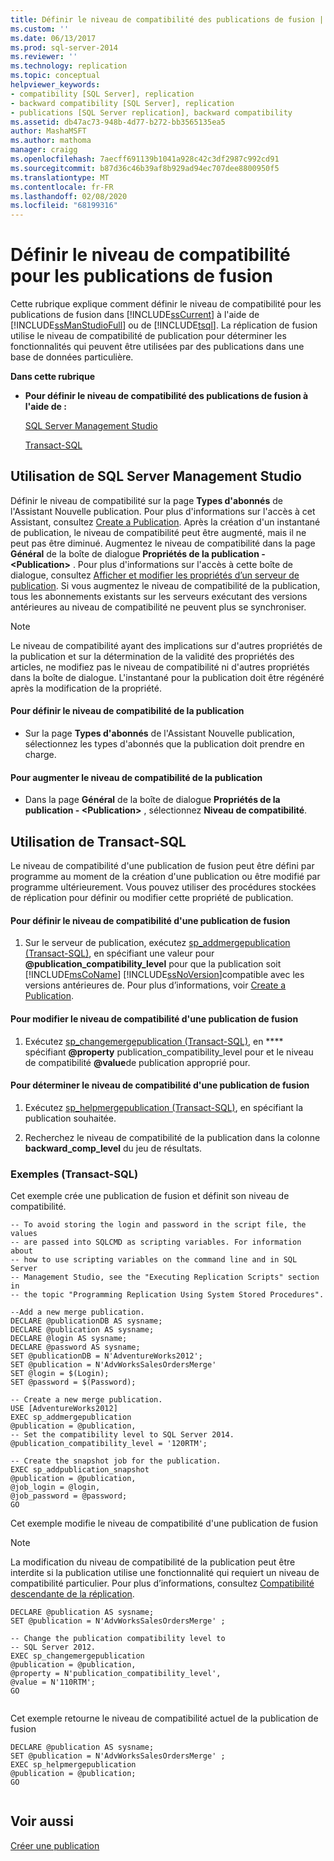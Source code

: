 ```yaml
---
title: Définir le niveau de compatibilité des publications de fusion | Microsoft Docs
ms.custom: ''
ms.date: 06/13/2017
ms.prod: sql-server-2014
ms.reviewer: ''
ms.technology: replication
ms.topic: conceptual
helpviewer_keywords:
- compatibility [SQL Server], replication
- backward compatibility [SQL Server], replication
- publications [SQL Server replication], backward compatibility
ms.assetid: db47ac73-948b-4d77-b272-bb3565135ea5
author: MashaMSFT
ms.author: mathoma
manager: craigg
ms.openlocfilehash: 7aecff691139b1041a928c42c3df2987c992cd91
ms.sourcegitcommit: b87d36c46b39af8b929ad94ec707dee8800950f5
ms.translationtype: MT
ms.contentlocale: fr-FR
ms.lasthandoff: 02/08/2020
ms.locfileid: "68199316"
---
```

# <a name="set-the-compatibility-level-for-merge-publications"></a>Définir le niveau de compatibilité pour les publications de fusion
  Cette rubrique explique comment définir le niveau de compatibilité pour les publications de fusion dans [!INCLUDE[ssCurrent](../../../includes/sscurrent-md.md)] à l'aide de [!INCLUDE[ssManStudioFull](../../../includes/ssmanstudiofull-md.md)] ou de [!INCLUDE[tsql](../../../includes/tsql-md.md)]. La réplication de fusion utilise le niveau de compatibilité de publication pour déterminer les fonctionnalités qui peuvent être utilisées par des publications dans une base de données particulière.  
  
 **Dans cette rubrique**  
  
-   **Pour définir le niveau de compatibilité des publications de fusion à l'aide de :**  
  
     [SQL Server Management Studio](#SSMSProcedure)  
  
     [Transact-SQL](#TsqlProcedure)  
  
##  <a name="SSMSProcedure"></a> Utilisation de SQL Server Management Studio  
 Définir le niveau de compatibilité sur la page **Types d'abonnés** de l'Assistant Nouvelle publication. Pour plus d'informations sur l'accès à cet Assistant, consultez [Create a Publication](create-a-publication.md). Après la création d'un instantané de publication, le niveau de compatibilité peut être augmenté, mais il ne peut pas être diminué. Augmentez le niveau de compatibilité dans la page **Général** de la boîte de dialogue **Propriétés de la publication - \<Publication>** . Pour plus d'informations sur l'accès à cette boîte de dialogue, consultez [Afficher et modifier les propriétés d’un serveur de publication](view-and-modify-publication-properties.md). Si vous augmentez le niveau de compatibilité de la publication, tous les abonnements existants sur les serveurs exécutant des versions antérieures au niveau de compatibilité ne peuvent plus se synchroniser.  
  
> [!NOTE]  
>  Le niveau de compatibilité ayant des implications sur d'autres propriétés de la publication et sur la détermination de la validité des propriétés des articles, ne modifiez pas le niveau de compatibilité ni d'autres propriétés dans la boîte de dialogue. L'instantané pour la publication doit être régénéré après la modification de la propriété.  
  
#### <a name="to-set-the-publication-compatibility-level"></a>Pour définir le niveau de compatibilité de la publication  
  
-   Sur la page **Types d'abonnés** de l'Assistant Nouvelle publication, sélectionnez les types d'abonnés que la publication doit prendre en charge.  
  
#### <a name="to-increase-the-publication-compatibility-level"></a>Pour augmenter le niveau de compatibilité de la publication  
  
-   Dans la page **Général** de la boîte de dialogue **Propriétés de la publication - \<Publication>** , sélectionnez **Niveau de compatibilité**.  
  
##  <a name="TsqlProcedure"></a> Utilisation de Transact-SQL  
 Le niveau de compatibilité d'une publication de fusion peut être défini par programme au moment de la création d'une publication ou être modifié par programme ultérieurement. Vous pouvez utiliser des procédures stockées de réplication pour définir ou modifier cette propriété de publication.  
  
#### <a name="to-set-the-publication-compatibility-level-for-a-merge-publication"></a>Pour définir le niveau de compatibilité d'une publication de fusion  
  
1.  Sur le serveur de publication, exécutez [sp_addmergepublication &#40;Transact-SQL&#41;](/sql/relational-databases/system-stored-procedures/sp-addmergepublication-transact-sql), en spécifiant une valeur pour **@publication_compatibility_level** pour que la publication soit [!INCLUDE[msCoName](../../../includes/msconame-md.md)] [!INCLUDE[ssNoVersion](../../../includes/ssnoversion-md.md)]compatible avec les versions antérieures de. Pour plus d’informations, voir [Create a Publication](create-a-publication.md).  
  
#### <a name="to-change-the-publication-compatibility-level-of-a-merge-publication"></a>Pour modifier le niveau de compatibilité d'une publication de fusion  
  
1.  Exécutez [sp_changemergepublication &#40;Transact-SQL&#41;](/sql/relational-databases/system-stored-procedures/sp-changemergepublication-transact-sql), en **** spécifiant **@property** publication_compatibility_level pour et le niveau de compatibilité **@value**de publication approprié pour.  
  
#### <a name="to-determine-the-publication-compatibility-level-of-a-merge-publication"></a>Pour déterminer le niveau de compatibilité d'une publication de fusion  
  
1.  Exécutez [sp_helpmergepublication &#40;Transact-SQL&#41;](/sql/relational-databases/system-stored-procedures/sp-helpmergepublication-transact-sql), en spécifiant la publication souhaitée.  
  
2.  Recherchez le niveau de compatibilité de la publication dans la colonne **backward_comp_level** du jeu de résultats.  
  
###  <a name="TsqlExample"></a> Exemples (Transact-SQL)  
 Cet exemple crée une publication de fusion et définit son niveau de compatibilité.  
  
```  
-- To avoid storing the login and password in the script file, the values   
-- are passed into SQLCMD as scripting variables. For information about   
-- how to use scripting variables on the command line and in SQL Server  
-- Management Studio, see the "Executing Replication Scripts" section in  
-- the topic "Programming Replication Using System Stored Procedures".  
  
--Add a new merge publication.  
DECLARE @publicationDB AS sysname;  
DECLARE @publication AS sysname;  
DECLARE @login AS sysname;  
DECLARE @password AS sysname;  
SET @publicationDB = N'AdventureWorks2012';   
SET @publication = N'AdvWorksSalesOrdersMerge'   
SET @login = $(Login);  
SET @password = $(Password);  
  
-- Create a new merge publication.   
USE [AdventureWorks2012]  
EXEC sp_addmergepublication   
@publication = @publication,   
-- Set the compatibility level to SQL Server 2014.  
@publication_compatibility_level = '120RTM';   
  
-- Create the snapshot job for the publication.  
EXEC sp_addpublication_snapshot   
@publication = @publication,  
@job_login = @login,  
@job_password = @password;  
GO  
```  
  
 Cet exemple modifie le niveau de compatibilité d'une publication de fusion  
  
> [!NOTE]  
>  La modification du niveau de compatibilité de la publication peut être interdite si la publication utilise une fonctionnalité qui requiert un niveau de compatibilité particulier. Pour plus d’informations, consultez [Compatibilité descendante de la réplication](../replication-backward-compatibility.md).  
  
```  
DECLARE @publication AS sysname;  
SET @publication = N'AdvWorksSalesOrdersMerge' ;  
  
-- Change the publication compatibility level to   
-- SQL Server 2012.  
EXEC sp_changemergepublication   
@publication = @publication,   
@property = N'publication_compatibility_level',   
@value = N'110RTM';  
GO  
  
```  
  
 Cet exemple retourne le niveau de compatibilité actuel de la publication de fusion  
  
```  
DECLARE @publication AS sysname;  
SET @publication = N'AdvWorksSalesOrdersMerge' ;  
EXEC sp_helpmergepublication   
@publication = @publication;  
GO  
  
```  
  
## <a name="see-also"></a>Voir aussi  
 [Créer une publication](create-a-publication.md)  
  
  
